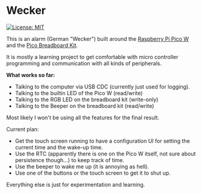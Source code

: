 # Wecker

[![License: MIT](https://img.shields.io/badge/License-MIT-yellow.svg)](https://opensource.org/licenses/MIT)

This is an alarm (German "Wecker") built around the
[Raspberry Pi Pico W](https://www.raspberrypi.com/documentation/microcontrollers/pico-series.html#picow-technical-specification)
and the [Pico Breadboard Kit](https://wiki.52pi.com/index.php?title=EP-0172).

It is mostly a learning project to get comfortable with micro controller programming and
communication with all kinds of peripherals.

**What works so far:**

- Talking to the computer via USB CDC (currently just used for logging).
- Talking to the builtin LED of the Pico W (read/write)
- Talking to the RGB LED on the breadboard kit (write-only)
- Talking to the Beeper on the breadboard kit (read/write)

Most likely I won't be using all the features for the final result.

Current plan:

- Get the touch screen running to have a configuration UI for setting the current time and the wake-up time.
- Use the RTC (apparently there is one on the Pico W itself, not sure about persistence though...) to keep track of
  time.
- Use the beeper to wake me up (it is annoying as hell).
- Use one of the buttons or the touch screen to get it to shut up.

Everything else is just for experimentation and learning.
